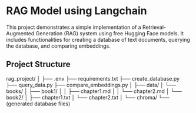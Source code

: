 # RAG Model using Langchain

This project demonstrates a simple implementation of a Retrieval-Augmented Generation (RAG) system using free Hugging Face models. It includes functionalities for creating a database of text documents, querying the database, and comparing embeddings.

## Project Structure

rag_project/
│
├── .env
├── requirements.txt
├── create_database.py
├── query_data.py
├── compare_embeddings.py
│
├── data/
│ └── books/
│ ├── book1/
│ │ ├── chapter1.md
│ │ └── chapter2.md
│ └── book2/
│ ├── chapter1.txt
│ └── chapter2.txt
│
└── chroma/
└── (generated database files)

